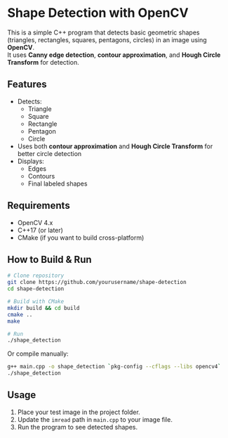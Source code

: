 # Shape Detection with OpenCV

This is a simple C++ program that detects basic geometric shapes (triangles, rectangles, squares, pentagons, circles) in an image using **OpenCV**.  
It uses **Canny edge detection**, **contour approximation**, and **Hough Circle Transform** for detection.

## Features
- Detects:
  - Triangle
  - Square
  - Rectangle
  - Pentagon
  - Circle
- Uses both **contour approximation** and **Hough Circle Transform** for better circle detection
- Displays:
  - Edges
  - Contours
  - Final labeled shapes

## Requirements
- OpenCV 4.x
- C++17 (or later)
- CMake (if you want to build cross-platform)

## How to Build & Run

```bash
# Clone repository
git clone https://github.com/yourusername/shape-detection
cd shape-detection

# Build with CMake
mkdir build && cd build
cmake ..
make

# Run
./shape_detection
```

Or compile manually:

```bash
g++ main.cpp -o shape_detection `pkg-config --cflags --libs opencv4`
./shape_detection
```

## Usage
1. Place your test image in the project folder.
2. Update the `imread` path in `main.cpp` to your image file.
3. Run the program to see detected shapes.
